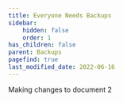 ```yaml
---
title: Everyone Needs Backups
sidebar:
    hidden: false
    order: 1
has_children: false
parent: Backups
pagefind: true
last_modified_date: 2022-06-16
---
```


Making changes to document 2
